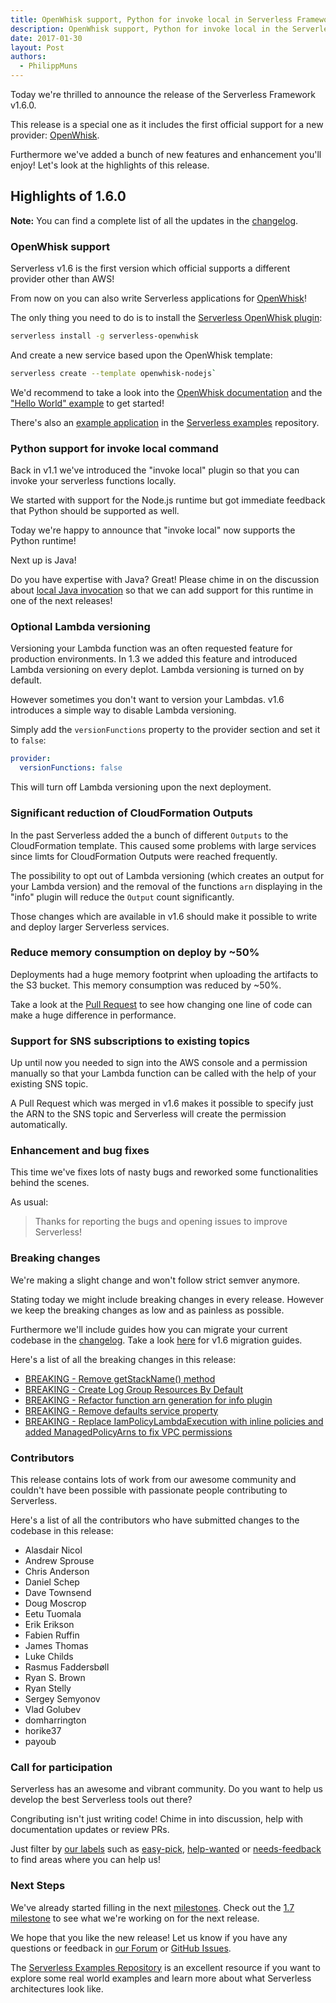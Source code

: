 ```yaml
---
title: OpenWhisk support, Python for invoke local in Serverless Framework v1.6
description: OpenWhisk support, Python for invoke local in the Serverless Framework v1.6 release.
date: 2017-01-30
layout: Post
authors:
  - PhilippMuns
---
```


Today we're thrilled to announce the release of the Serverless Framework v1.6.0.

This release is a special one as it includes the first official support for a new provider: [OpenWhisk](https://openwhisk.org).

Furthermore we've added a bunch of new features and enhancement you'll enjoy! Let's look at the highlights of this release.

## Highlights of 1.6.0

**Note:** You can find a complete list of all the updates in the [changelog](https://github.com/serverless/serverless/blob/master/CHANGELOG.md).

### OpenWhisk support

Serverless v1.6 is the first version which official supports a different provider other than AWS!

From now on you can also write Serverless applications for [OpenWhisk](https://openwhisk.org)!

The only thing you need to do is to install the [Serverless OpenWhisk plugin](https://github.com/serverless/serverless-openwhisk):

```bash
serverless install -g serverless-openwhisk
```

And create a new service based upon the OpenWhisk template:

```bash
serverless create --template openwhisk-nodejs`
```

We'd recommend to take a look into the [OpenWhisk documentation](https://serverless.com/framework/docs/providers/openwhisk/guide/) and the ["Hello World" example](https://github.com/serverless/serverless/tree/master/docs/providers/openwhisk/examples/hello-world) to get started!

There's also an [example application](https://github.com/serverless/examples/tree/master/openwhisk-node-simple) in the [Serverless examples](https://github.com/serverless/examples) repository.

### Python support for invoke local command

Back in v1.1 we've introduced the "invoke local" plugin so that you can invoke your serverless functions locally.

We started with support for the Node.js runtime but got immediate feedback that Python should be supported as well.

Today we're happy to announce that "invoke local" now supports the Python runtime!

Next up is Java!

Do you have expertise with Java? Great! Please chime in on the discussion about [local Java invocation](https://github.com/serverless/serverless/issues/2864) so that we can add support for this runtime in one of the next releases!

### Optional Lambda versioning

Versioning your Lambda function was an often requested feature for production environments. In 1.3 we added this feature and introduced Lambda versioning on every deplot. Lambda versioning is turned on by default.

However sometimes you don't want to version your Lambdas. v1.6 introduces a simple way to disable Lambda versioning.

Simply add the `versionFunctions` property to the provider section and set it to `false`:

```yml
provider:
  versionFunctions: false
```

This will turn off Lambda versioning upon the next deployment.

### Significant reduction of CloudFormation Outputs

In the past Serverless added the a bunch of different `Outputs` to the CloudFormation template. This caused some problems with large services since limts for CloudFormation Outputs were reached frequently.

The possibility to opt out of Lambda versioning (which creates an output for your Lambda version) and the removal of the functions `arn` displaying in the "info" plugin will reduce the `Output` count significantly.

Those changes which are available in v1.6 should make it possible to write and deploy larger Serverless services.

### Reduce memory consumption on deploy by ~50%

Deployments had a huge memory footprint when uploading the artifacts to the S3 bucket. This memory consumption was reduced by ~50%.

Take a look at the [Pull Request](https://github.com/serverless/serverless/pull/3145/files) to see how changing one line of code can make a huge difference in performance.

### Support for SNS subscriptions to existing topics

Up until now you needed to sign into the AWS console and a permission manually so that your Lambda function can be called with the help of your existing SNS topic.

A Pull Request which was merged in v1.6 makes it possible to specify just the ARN to the SNS topic and Serverless will create the permission automatically.

### Enhancement and bug fixes

This time we've fixes lots of nasty bugs and reworked some functionalities behind the scenes.

As usual:

> Thanks for reporting the bugs and opening issues to improve Serverless!

### Breaking changes

We're making a slight change and won't follow strict semver anymore.

Stating today we might include breaking changes in every release. However we keep the breaking changes as low and as painless as possible.

Furthermore we'll include guides how you can migrate your current codebase in the [changelog](https://github.com/serverless/serverless/blob/master/CHANGELOG.md). Take a look [here](https://github.com/serverless/serverless/blob/master/CHANGELOG.md#160-30012017) for v1.6 migration guides.

Here's a list of all the breaking changes in this release:

- [BREAKING - Remove getStackName() method](https://github.com/serverless/serverless/pull/3128)
- [BREAKING - Create Log Group Resources By Default](https://github.com/serverless/serverless/pull/3155)
- [BREAKING - Refactor function arn generation for info plugin](https://github.com/serverless/serverless/pull/3125)
- [BREAKING - Remove defaults service property](https://github.com/serverless/serverless/pull/3130)
- [BREAKING - Replace IamPolicyLambdaExecution with inline policies and added ManagedPolicyArns to fix VPC permissions](https://github.com/serverless/serverless/pull/2983)

### Contributors

This release contains lots of work from our awesome community and couldn't have been possible with passionate people contributing to Serverless.

Here's a list of all the contributors who have submitted changes to the codebase in this release:

- Alasdair Nicol
- Andrew Sprouse
- Chris Anderson
- Daniel Schep
- Dave Townsend
- Doug Moscrop
- Eetu Tuomala
- Erik Erikson
- Fabien Ruffin
- James Thomas
- Luke Childs
- Rasmus Faddersbøll
- Ryan S. Brown
- Ryan Stelly
- Sergey Semyonov
- Vlad Golubev
- domharrington
- horike37
- payoub

### Call for participation

Serverless has an awesome and vibrant community. Do you want to help us develop the best Serverless tools out there?

Congributing isn't just writing code! Chime in into discussion, help with documentation updates or review PRs.

Just filter by [our labels](https://github.com/serverless/serverless/labels) such as [easy-pick](https://github.com/serverless/serverless/issues?q=is%3Aopen+is%3Aissue+label%3Astatus%2Feasy-pick), [help-wanted](https://github.com/serverless/serverless/issues?q=is%3Aopen+is%3Aissue+label%3Astatus%2Fhelp-wanted) or [needs-feedback](https://github.com/serverless/serverless/labels/stage%2Fneeds-feedback) to find areas where you can help us!

### Next Steps

We've already started filling in the next [milestones](https://github.com/serverless/serverless/milestones). Check out the [1.7 milestone](https://github.com/serverless/serverless/milestone/22) to see what we're working on for the next release.

We hope that you like the new release! Let us know if you have any questions or feedback in [our Forum](http://forum.serverless.com/) or [GitHub Issues](https://github.com/serverless/serverless/issues).

The [Serverless Examples Repository](https://github.com/serverless/examples) is an excellent resource if you want to explore some real world examples and learn more about what Serverless architectures look like.
